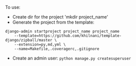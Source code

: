 
To use:

- Create dir for the project 'mkdir project_name'
- Generate the project from the template:
```
django-admin startproject project_name project_name
    --template=https://github.com/khilnani/template-django/zipball/master \
    --extension=py,md,yml \
    --name=Makefile,.coveragerc,.gitignore
```
- Create an admin user: `python manage.py createsuperuser`
